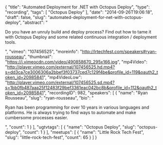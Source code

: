 {
  "title": "Automated Deployment for .NET with Octopus Deploy",
  "type": "recording",
  "tags": [
    "Octopus Deploy"
  ],
  "date": "2014-09-26T19:06:18",
  "draft": false,
  "slug": "automated-deployment-for-net-with-octopus-deploy",
  "abstract": "<p>Do you have an unruly build and deploy process? Find out how to tame it with Octopus Deploy and some related continuous integration / deployment tools.</p>",
  "vimeo": "107456525",
  "moreinfo": "http://lrtechfest.com/speakers#ryan-rousseau",
  "thumbnail": "https://i.vimeocdn.com/video/490858670_295x166.jpg",
  "mp4Video": "http://player.vimeo.com/external/107456525.hd.mp4?s=dd3ca7ce3006306a2bbef3f03737ced7c129f4be&profile_id=119&oauth2_token_id=20985841",
  "mp4VideoLow": "http://player.vimeo.com/external/107456525.sd.mp4?s=1bb0fb487aaa25f12483f29bef3361eac042bc8b&profile_id=112&oauth2_token_id=20985841",
  "recordingID": 982,
  "speakers": [
    {
      "name": "Ryan Rousseau",
      "slug": "ryan-rousseau",
      "bio": "<p>Ryan has been programming for over 10 years in various languages and platforms. He is always trying to find ways to automate and make cumbersome processes easier.</p>",
      "count": 1
    }
  ],
  "ugtvtags": [
    {
      "name": "Octopus Deploy",
      "slug": "octopus-deploy",
      "count": 1
    }
  ],
  "meetups": [
    {
      "name": "Little Rock Tech Fest",
      "slug": "little-rock-tech-fest",
      "count": 65
    }
  ]
}